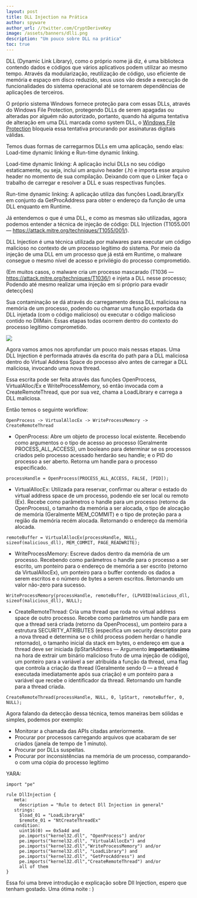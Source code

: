 ```yaml
---
layout: post
title: DLL Injection na Prática
author: spyware
author_url: //twitter.com/CryptDeriveKey
image: /assets/banners/dlli.png
description: "Um pouco sobre DLL na prática"
toc: true
---
```


DLL (Dynamic Link Library), como o próprio nome já diz, é uma biblioteca contendo dados e códigos que vários aplicativos podem utilizar ao mesmo tempo. Através da modularização, reutilização de código, uso eficiente de memória e espaço em disco reduzido, seus usos vão desde a execução de funcionalidades do sistema operacional até se tornarem dependências de aplicações de terceiros.

O próprio sistema Windows fornece proteção para com essas DLLs, através do Windows File Protection, protegendo DLLs de serem apagadas ou alteradas por alguém não autorizado, portanto, quando há alguma tentativa de alteração em uma DLL marcada como system DLL, o [Windows File Protection](https://medium.com/@spyware/code-injection-series-2-dll-injection-t1055-001-9e8cae4363e6) bloqueia essa tentativa procurando por assinaturas digitais válidas.

Temos duas formas de carregarmos DLLs em uma aplicação, sendo elas: Load-time dynamic linking e Run-time dynamic linking.

Load-time dynamic linking:
A aplicação inclui DLLs no seu código estaticamente, ou seja, inclui um arquivo header (.h) e importa esse arquivo header no momento de sua compilação. Deixando com que o Linker faça o trabalho de carregar e resolver a DLL e suas respectivas funções.

Run-time dynamic linking:
A aplicação utiliza das funções LoadLibrary/Ex em conjunto da GetProcAddress para obter o endereço da função de uma DLL enquanto em Runtime.

Já entendemos o que é uma DLL, e como as mesmas são utilizadas, agora podemos entender a técnica de injeção de código: DLL Injection (T1055.001 — https://attack.mitre.org/techniques/T1055/001/).

DLL Injection é uma técnica utilizada por malwares para executar um código malicioso no contexto de um processo legítimo do sistema. Por meio da injeção de uma DLL em um processo que já está em Runtime, o malware consegue o mesmo nível de acesso e privilégio do processo comprometido.

(Em muitos casos, o malware cria um processo mascarado (T1036 — https://attack.mitre.org/techniques/T1036/) e injeta a DLL nesse processo; Podendo até mesmo realizar uma injeção em si próprio para evadir detecções)

Sua contaminação se dá através do carregamento dessa DLL maliciosa na memória de um processo, podendo ou chamar uma função exportada da DLL injetada (com o código malicioso) ou executar o código malicioso contido no DllMain. Essas etapas todas ocorrem dentro do contexto do processo legítimo comprometido.

<img src="https://miro.medium.com/v2/resize:fit:1100/format:webp/1*vR5MuwbWNqj1luLou_i63g.jpeg">

Agora vamos amos nos aprofundar um pouco mais nessas etapas. Uma DLL Injection é performada através da escrita do path para a DLL maliciosa dentro do Virtual Address Space do processo alvo antes de carregar a DLL maliciosa, invocando uma nova thread.

Essa escrita pode ser feita através das funções OpenProcess, VirtualAlloc/Ex e WriteProcessMemory, só então invocada com a CreateRemoteThread, que por sua vez, chama a LoadLibrary e carrega a DLL maliciosa.

Então temos o seguinte workflow:

`OpenProcess -> VirtualAllocEx -> WriteProcessMemory -> CreateRemoteThread`

- OpenProcess:
Abre um objeto de processo local existente. Recebendo como argumentos o o tipo de acesso ao processo (Geralmente PROCESS_ALL_ACCESS), um booleano para determinar se os processos criados pelo processo acessado herdarão seu handle; e o PID do processo a ser aberto. Retorna um handle para o processo especificado.

`processHandle = OpenProcess(PROCESS_ALL_ACCESS, FALSE, [PID]);`

- VirtualAllocEx:
Utilizada para reservar, confirmar ou alterar o estado do virtual address space de um processo, podendo ele ser local ou remoto (Ex). Recebe como parâmetros o handle para um processo (retorno da OpenProcess), o tamanho da memória a ser alocada, o tipo de alocação de memória (Geralmente MEM_COMMIT) e o tipo de proteção para a região da memória recém alocada. Retornando o endereço da memória alocada.

`remoteBuffer = VirtualAllocEx(processHandle, NULL, sizeof(malicious_dll), MEM_COMMIT, PAGE_READWRITE); `

- WriteProcessMemory:
Escreve dados dentro da memória de um processo. Recebendo como parâmetros o handle para o processo a ser escrito, um ponteiro para o endereço de memória a ser escrito (retorno da VirtualAllocEx), um ponteiro para o buffer contendo os dados a serem escritos e o número de bytes a serem escritos. Retornando um valor não-zero para sucesso.

`WriteProcessMemory(processHandle, remoteBuffer, (LPVOID)malicious_dll, sizeof(malicious_dll), NULL);`

- CreateRemoteThread:
Cria uma thread que roda no virtual address space de outro processo. Recebe como parâmetros um handle para em que a thread será criada (retorno da OpenProcess), um ponteiro para a estrutura SECURITY_ATRIBUTES (especifica um security descriptor para a nova thread e determina se o child process podem herdar o handle retornado), o tamanho inicial da stack em bytes, o endereço em que a thread deve ser iniciada (lpStartAddress — Argumento **importantíssimo** na hora de extrair um binário malicioso fruto de uma injeção de código), um ponteiro para a variável a ser atribuída a função da thread, uma flag que controla a criação da thread (Geralmente sendo 0 — a thread é executada imediatamente após sua criação) e um ponteiro para a variável que recebe o identificador da thread. Retornando um handle para a thread criada.

`CreateRemoteThread(processHandle, NULL, 0, lpStart, remoteBuffer, 0, NULL);`

Agora falando da detecção dessa técnica, temos maneiras bem sólidas e simples, podemos por exemplo:

- Monitorar a chamada das APIs citadas anteriormente.
- Procurar por processos carregando arquivos que acabaram de ser criados (janela de tempo de 1 minuto).
- Procurar por DLLs suspeitas.
- Procurar por inconsistências na memória de um processo, comparando-o com uma cópia do processo legítimo

YARA:

```
import "pe"

rule DllInjection {
   meta:
     description = "Rule to detect Dll Injection in general"
   strings:
     $load_01 = "LoadLibraryA"
     $remote_01 = "NtCreateThreadEx"
   condition:
     uint16(0) == 0x5a4d and
     pe.imports("kernel32.dll", "OpenProcess") and/or
     pe.imports("kernel32.dll", "VirtualAllocEx") and
     pe.imports("kernel32.dll","WriteProcessMemory") and/or
     pe.imports("kernel32.dll", "LoadLibrary") and
     pe.imports("kernel32.dll", "GetProcAddress") and
     pe.imports("kernel32.dll","CreateRemoteThread") and/or
     all of them
}
```

Essa foi uma breve introdução e explicação sobre Dll Injection, espero que tenham gostado. Uma ótima noite : )
